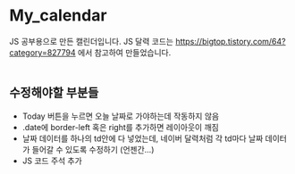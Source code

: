# My_calendar
JS 공부용으로 만든 캘린더입니다.
JS 달력 코드는 https://bigtop.tistory.com/64?category=827794 에서 참고하여 만들었습니다.
<br><br>

## 수정해야할 부분들
- Today 버튼을 누르면 오늘 날짜로 가야하는데 작동하지 않음
- .date에 border-left 혹은 right를 추가하면 레이아웃이 깨짐
- 날짜 데이터를 하나의 td안에 다 넣었는데, 네이버 달력처럼 각 td마다 날짜 데이터가 들어갈 수 있도록 수정하기 (언젠간...) 
- JS 코드 주석 추가
